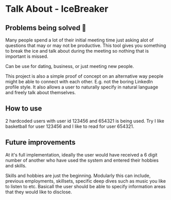 # Talk About - IceBreaker
## Problems being solved 👋
Many people spend a lot of their initial meeting time just asking alot of questions that may or may not be productive. This tool gives you something to break the ice and talk about during the meeting so nothing that is important is missed.

Can be use for dating, business, or just meeting new people.

This project is also a simple proof of concept on an alternative way people might be able to connect with each other. E.g. not the boring LinkedIn profile style. It also allows a user to naturally specify in natural language and freely talk about themselves.

## How to use

2 hardcoded users with user id 123456 and 654321 is being used. Try I like basketball for user 123456 and I like to read for user 654321.

## Future improvements

At it's full implementation, ideally the user would have received a 6 digit number of another who have used the system and entered their hobbies and skills.

Skills and hobbies are just the beginning. Modularly this can include, previous employments, skillsets, specific deep dives such as music you like to listen to etc. Basicall the user should be able to specify information areas that they would like to disclose.
